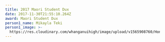 ```yaml
---
title: 2017 Maori Student Dux
date: 2017-11-30T21:55:10.264Z
award: Maori Student Dux
person1_name: Mikayla Teki
person1_image: >-
  https://res.cloudinary.com/whanganuihigh/image/upload/v1565908760/Honours%20Board/2017_Mikayla_Teki_Maori_Dux.jpg
---
```


